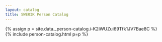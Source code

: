 ```yaml
---
layout: catalog
title: SWERIK Person Catalog
---
```

{% assign p = site.data._person-catalog.i-K2iWUZui69Tfk1JV7Bae8C %}
{% include person-catalog.html p=p %}

